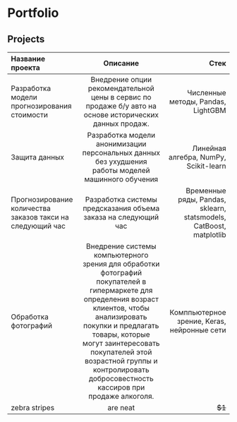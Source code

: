 # Portfolio
## Projects
| Название проекта  | Описание  | Стек |
|:------------- |:---------------:| -------------:|
| Разработка модели прогнозирования стоимости| Внедрение опции рекомендательной цены в сервис по продаже б/у авто на основе исторических данных продаж.| Численные методы, Pandas, LightGBM |
| Защита данных     | Разработка модели анонимизации персональных данных без ухудшения работы моделей машинного обучения |         Линейная алгебра, NumPy, Scikit-learn   |
|Прогнозирование количества заказов такси на следующий час|Разработка системы предсказания объема заказа на следующий час |       Временные ряды, Pandas, sklearn, statsmodels, CatBoost, matplotlib|
| Обработка фотографий | Внедрение системы компьютерного зрения для обработки фотографий покупателей в гипермаркете для определения возраст клиентов, чтобы анализировать покупки и предлагать товары, которые могут заинтересовать покупателей этой возрастной группы и контролировать добросовестность кассиров при продаже алкоголя.|  Комппьютерное зрение, Keras, нейронные сети|
| zebra stripes | are neat        |        ~~$1~~ |

